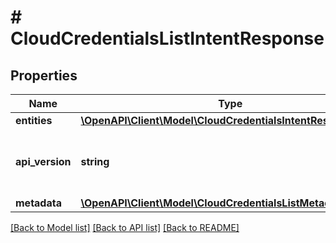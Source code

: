 # # CloudCredentialsListIntentResponse

## Properties

Name | Type | Description | Notes
------------ | ------------- | ------------- | -------------
**entities** | [**\OpenAPI\Client\Model\CloudCredentialsIntentResource[]**](CloudCredentialsIntentResource.md) |  | [optional]
**api_version** | **string** | API Version of the Nutanix v3 API framework. | [default to '3.1.0']
**metadata** | [**\OpenAPI\Client\Model\CloudCredentialsListMetadataOutput**](CloudCredentialsListMetadataOutput.md) |  |

[[Back to Model list]](../../README.md#models) [[Back to API list]](../../README.md#endpoints) [[Back to README]](../../README.md)
